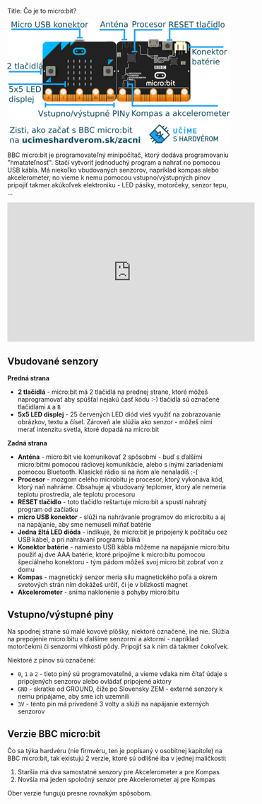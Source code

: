 Title:	Čo je to micro:bit?

![Image of micro:bit's parts](images/microbit_parts.png)

BBC micro:bit je programovateľný minipočítač, ktorý dodáva programovaniu "hmatateľnosť". Stačí vytvoriť jednoduchý
program a nahrať no pomocou USB kábla. Má niekoľko vbudovaných senzorov, napríklad kompas alebo akcelerometer, no vieme
k nemu pomocou vstupno/výstupných pinov pripojiť takmer akúkoľvek elektroniku - LED pásiky, motorčeky, senzor tepu, ...

<iframe width="560" height="315" src="https://www.youtube.com/embed/gHa1Knk4V4Y" frameborder="0" allow="accelerometer; autoplay; encrypted-media; gyroscope; picture-in-picture" allowfullscreen></iframe>


## Vbudované senzory
**Predná strana**  

* **2 tlačidlá** - micro:bit má 2 tlačidlá na prednej strane, ktoré môžeš naprogramovať aby spúšťal nejakú časť kódu :-)
                 tlačidlá sú označené tlačidlami  `A` a `B`
* **5x5 LED displej** - 25 červených LED diód vieš využiť na zobrazovanie obrázkov, textu a čísel. Zároveň ale slúžia
                      ako senzor - môžeš nimi merať intenzitu svetla, ktoré dopadá na micro:bit


**Zadná strana**  

* **Anténa** - micro:bit vie komunikovať 2 spôsobmi - buď s ďalšími micro:bitmi pomocou rádiovej komunikácie, alebo
             s inými zariadeniami pomocou Bluetooth. Klasické rádio si na ňom ale nenaladíš :-(
* **Procesor** - mozgom celého microbitu je procesor, ktorý vykonáva kód, ktorý naň nahráme. Obsahuje aj vbudovaný
               teplomer, ktorý ale nemeria teplotu prostredia, ale teplotu procesoru
* **RESET tlačidlo** - toto tlačidlo reštartuje micro:bit a spustí nahratý program od začiatku
* **micro USB konektor** - slúži na nahrávanie programov do micro:bitu a aj na napájanie, aby sme nemuseli míňať
                         batérie
* **Jedna žltá LED dióda** - indikuje, že micro:bit je pripojený k počítaču cez USB kábel, a pri nahrávaní programu
                           bliká
* **Konektor batérie** - namiesto USB kábla môžeme na napájanie micro:bitu použiť aj dve AAA batérie, ktoré pripojíme
                         k micro:bitu pomocou špeciálneho konektoru - tým pádom môžeš svoj micro:bit zobrať von z domu
* **Kompas** - magnetický senzor meria silu magnetického poľa a okrem svetových strán ním dokážeš určiť, či je v 
             blízkosti magnet
* **Akcelerometer** - sníma naklonenie a pohyby micro:bitu

## Vstupno/výstupné piny
Na spodnej strane sú malé kovové plôšky, niektoré označené, iné nie. Slúžia na prepojenie micro:bitu s ďalšíme senzormi
a aktormi - napríklad motorčekmi či senzormi vlhkosti pôdy. Pripojiť sa k nim dá takmer čokoľvek.

Niektoré z pinov sú označené:

* `0`, `1` a `2` - tieto piný sú programovateľné, a vieme vďaka nim čítať údaje s pripojených senzorov alebo
                 ovládať pripojené aktory
* `GND` - skratke od GROUND, čiže po Slovensky ZEM - externé senzory k nemu pripájame, aby sme ich uzemnili
* `3V` - tento pin má privedené 3 volty a slúži na napájanie externých senzorov

## Verzie BBC micro:bit
Čo sa týka hardvéru (nie firmvéru, ten je popísaný v osobitnej kapitole) na BBC micro:bit, tak existujú 2 verzie,
ktoré sú odlišné iba v jednej maličkosti:

1. Staršia má dva samostatné senzory pre Akcelerometer a pre Kompas
2. Novšia má jeden spoločný senzor pre Akcelerometer aj pre Kompas

Ober verzie fungujú presne rovnakým spôsobom.
